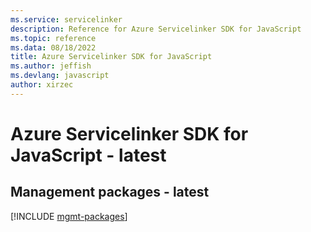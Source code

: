 ```yaml
---
ms.service: servicelinker
description: Reference for Azure Servicelinker SDK for JavaScript
ms.topic: reference
ms.data: 08/18/2022
title: Azure Servicelinker SDK for JavaScript
ms.author: jeffish
ms.devlang: javascript
author: xirzec
---
```

# Azure Servicelinker SDK for JavaScript - latest

## Management packages - latest
[!INCLUDE [mgmt-packages](servicelinker-mgmt-index.md)]